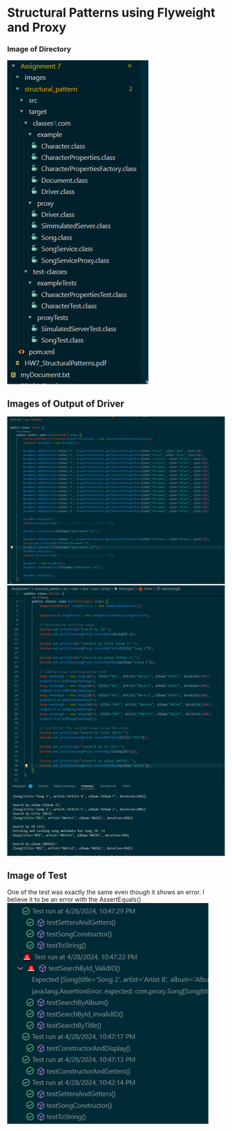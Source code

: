 # Structural Patterns using Flyweight and Proxy

### Image of Directory 
![directory](images\directory.png)

## Images of Output of Driver
![output1](images\flyweightDriver.png)
![output2](images\proxyDriver.png)

## Image of Test
One of the test was exactly the same even though it shows an error. I believe it to be an error with the AssertEquals()
![test](images\tests.png)